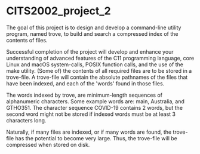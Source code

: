 # CITS2002_project_2

The goal of this project is to design and develop a command-line utility program, named trove, to build and search a compressed index of the contents of files.
 
Successful completion of the project will develop and enhance your understanding of advanced features of the C11 programming language, core Linux and macOS system-calls, POSIX function calls, and the use of the make utility.
(Some of) the contents of all required files are to be stored in a trove-file. A trove-file will contain the absolute pathnames of the files that have been indexed, and each of the 'words' found in those files.

The words indexed by trove, are minimum-length sequences of alphanumeric characters. Some example words are:    main, Australia, and GTHO351. The character sequence COVID-19 contains 2 words, but the second word might not be stored if indexed words must be at least 3 characters long.

Naturally, if many files are indexed, or if many words are found, the trove-file has the potential to become very large. Thus, the trove-file will be compressed when stored on disk.
